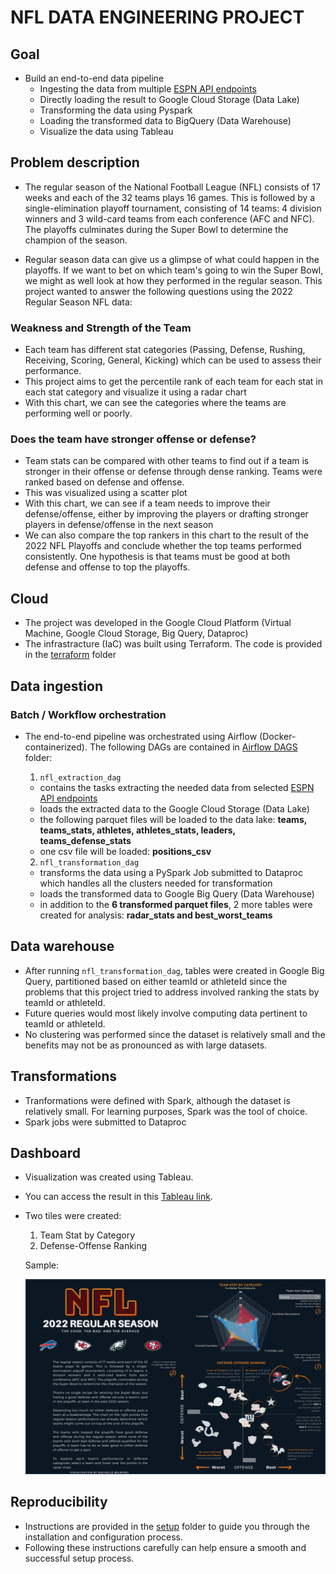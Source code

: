 # NFL DATA ENGINEERING PROJECT

##  Goal
- Build an end-to-end data pipeline
  - Ingesting the data from multiple [ESPN API endpoints](https://gist.github.com/nntrn/ee26cb2a0716de0947a0a4e9a157bc1c)
  - Directly loading the result to Google Cloud Storage (Data Lake)
  - Transforming the data using Pyspark
  - Loading the transformed data to BigQuery (Data Warehouse)
  - Visualize the data using Tableau

## **Problem description**
 - The regular season of the National Football League (NFL) consists of 17 weeks and each of the 32 teams plays 16 games. This is followed by a single-elimination playoff tournament, consisting of 14 teams: 4 division winners and 3 wild-card teams from each conference (AFC and NFC). The playoffs culminates during the Super Bowl to determine the champion of the season.

 - Regular season data can give us a glimpse of what could happen in the playoffs. If we want to bet on which team's going to win the Super Bowl, we might as well look at how they performed in the regular season. This project wanted to answer the following questions using the 2022 Regular Season NFL data:

 ### Weakness and Strength of the Team

   - Each team has different stat categories (Passing, Defense, Rushing, Receiving, Scoring, General, Kicking) which can be used to assess their performance.
   - This project aims to get the percentile rank of each team for each stat in each stat category and visualize it using a radar chart
   - With this chart, we can see the categories where the teams are performing well or poorly.
 
 ### Does the team have stronger offense or defense?

   - Team stats can be compared with other teams to find out if a team is stronger in their offense or defense through dense ranking. Teams were ranked based on defense and offense.
   - This was visualized using a scatter plot
   - With this chart, we can see if a team needs to improve their defense/offense, either by improving the players or drafting stronger players in defense/offense in the next season
   - We can also compare the top rankers in this chart to the result of the 2022 NFL Playoffs and conclude whether the top teams performed consistently. One hypothesis is that teams must be good at both defense and offense to top the playoffs.

## **Cloud**

  - The project was developed in the Google Cloud Platform (Virtual Machine, Google Cloud Storage, Big Query, Dataproc)
  - The infrastracture (IaC) was built using Terraform. The code is provided in the [terraform](./terraform) folder
  
## **Data ingestion**

### Batch / Workflow orchestration
  - The end-to-end pipeline was orchestrated using Airflow (Docker-containerized). The following DAGs are contained in [Airflow DAGS](./airflow/dags/) folder:
    1. `nfl_extraction_dag`
      - contains the tasks extracting the needed data from selected [ESPN API endpoints](https://gist.github.com/nntrn/ee26cb2a0716de0947a0a4e9a157bc1c)
      - loads the extracted data to the Google Cloud Storage (Data Lake)
      - the following parquet files will be loaded to the data lake: **teams, teams_stats, athletes, athletes_stats, leaders, teams_defense_stats**
      - one csv file will be loaded: **positions_csv**

    2. `nfl_transformation_dag`
      - transforms the data using a PySpark Job submitted to Dataproc which handles all the clusters needed for transformation
      - loads the transformed data to Google Big Query (Data Warehouse)
      - in addition to the **6 transformed parquet files**, 2 more tables were created for analysis: **radar_stats and best_worst_teams**

## **Data warehouse**
  - After running `nfl_transformation_dag`, tables were created in Google Big Query, partitioned based on either teamId or athleteId since the problems that this project tried to address involved ranking the stats by teamId or athleteId. 
  - Future queries would most likely involve computing data pertinent to teamId or athleteId.
  - No clustering was performed since the dataset is relatively small and the benefits may not be as pronounced as with large datasets.

## **Transformations**
  - Tranformations were defined with Spark, although the dataset is relatively small. For learning purposes, Spark was the tool of choice.
  - Spark jobs were submitted to Dataproc 

## **Dashboard**
  - Visualization was created using Tableau.
  - You can access the result in this [Tableau link](https://public.tableau.com/app/profile/rachelle.belmoro/viz/NFL2022RegularSeasonStats/NFLDashboard?publish=yes). 
  - Two tiles were created:

    1. Team Stat by Category
    2. Defense-Offense Ranking

    Sample:

    ![](./setup/images/2023-05-01-17-02-36.png)

## **Reproducibility**
 - Instructions are provided in the [setup](./setup/Setup(VM).md) folder to guide you through the installation and configuration process. 
 - Following these instructions carefully can help ensure a smooth and successful setup process.

